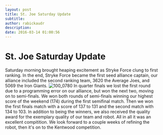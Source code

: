 ```yaml
---
layout: post
title: St. Joe Saturday Update
subtitle:
author: rabickaudr
description:
date: 2016-03-14 01:00:56
---
```


# St. Joe Saturday Update

Saturday morning brought heaping excitement as Stryke Force clung to first ranking. In the end, Stryke Force became the first seed alliance captain, our alliance included the second ranking team, 3620 the Average Joes, and 5069 the Iron Giants. ![100_0780](/wp-content/uploads/2016/03/100_0780.jpg) In quarter finals we lost the first round due to a programming error on our alliance, but won the next two, moving on to semi-finals. We won both rounds of semi-finals winning our highest score of the weekend (174) during the first semifinal match. Then we won the first finals match with a score of 137 to 131 and the second match with 134 to 103. In addition to being the winners, we also received the quality award for the exemplary quality of our team and robot. All in all it was an excellent compitition. We look forward to a couple weeks of refining the robot, then it's on to the Kentwood competition.
